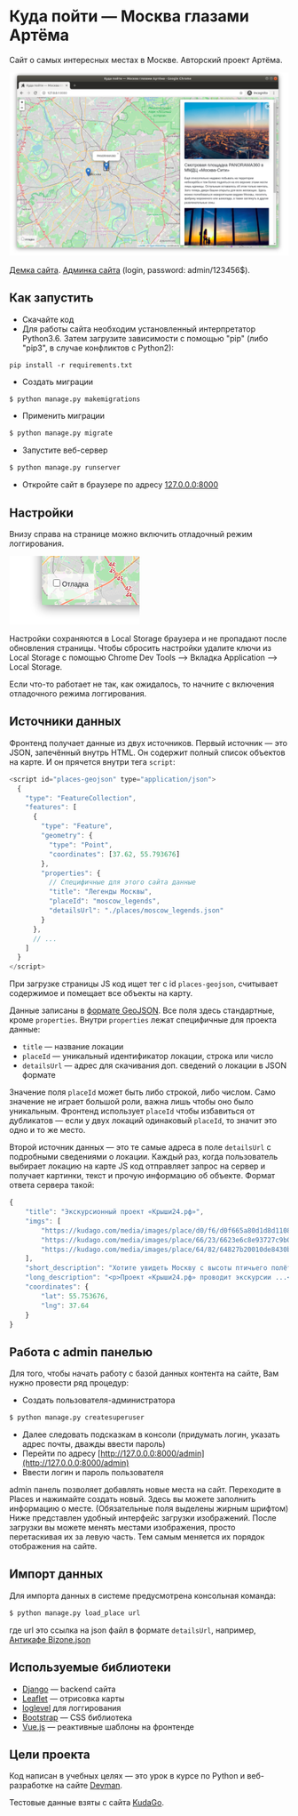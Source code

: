 # Куда пойти — Москва глазами Артёма

Сайт о самых интересных местах в Москве. Авторский проект Артёма.

![&#x41A;&#x443;&#x434;&#x430; &#x43F;&#x43E;&#x439;&#x442;&#x438;](.gitbook/assets/site.png)

[Демка сайта](http://weatherhz.pythonanywhere.com/).
[Админка сайта](http://weatherhz.pythonanywhere.com/admin/) (login, password: admin/123456$).

## Как запустить

* Скачайте код
*  Для работы сайта необходим установленный интерпретатор Python3.6. Затем загрузите зависимости с помощью "pip"
(либо "pip3", в случае конфликтов с Python2):
```
pip install -r requirements.txt
```
* Создать миграции
```bash
$ python manage.py makemigrations
```
* Применить миграции
```bash
$ python manage.py migrate
```
* Запустите веб-сервер
```bash
$ python manage.py runserver
```
* Откройте сайт в браузере по адресу [127.0.0.0:8000](http://127.0.0.0:8000)

## Настройки

Внизу справа на странице можно включить отладочный режим логгирования.

![debug mode](.gitbook/assets/debug-option.png)

Настройки сохраняются в Local Storage браузера и не пропадают после обновления страницы. Чтобы сбросить настройки удалите ключи из Local Storage с помощью Chrome Dev Tools —&gt; Вкладка Application —&gt; Local Storage.

Если что-то работает не так, как ожидалось, то начните с включения отладочного режима логгирования.

<a href="#" id="data-sources"></a>

## Источники данных

Фронтенд получает данные из двух источников. Первый источник — это JSON, запечённый внутрь HTML. Он содержит полный список объектов на карте. И он прячется внутри тега `script`:

```javascript
<script id="places-geojson" type="application/json">
  {
    "type": "FeatureCollection",
    "features": [
      {
        "type": "Feature",
        "geometry": {
          "type": "Point",
          "coordinates": [37.62, 55.793676]
        },
        "properties": {
          // Специфичные для этого сайта данные
          "title": "Легенды Москвы",
          "placeId": "moscow_legends",
          "detailsUrl": "./places/moscow_legends.json"
        }
      },
      // ...
    ]
  }
</script>
```

При загрузке страницы JS код ищет тег с id `places-geojson`, считывает содержимое и помещает все объекты на карту.

Данные записаны в [формате GeoJSON](https://ru.wikipedia.org/wiki/GeoJSON). Все поля здесь стандартные, кроме `properties`. Внутри `properties` лежат специфичные для проекта данные:

* `title` — название локации
* `placeId` — уникальный идентификатор локации, строка или число
* `detailsUrl` — адрес для скачивания доп. сведений о локации в JSON формате

Значение поля `placeId` может быть либо строкой, либо числом. Само значение не играет большой роли, важна лишь чтобы оно было уникальным. Фронтенд использует `placeId` чтобы избавиться от дубликатов — если у двух локаций одинаковый `placeId`, то значит это одно и то же место.

Второй источник данных — это те самые адреса в поле `detailsUrl` c подробными сведениями о локации. Каждый раз, когда пользователь выбирает локацию на карте JS код отправляет запрос на сервер и получает картинки, текст и прочую информацию об объекте. Формат ответа сервера такой:

```javascript
{
    "title": "Экскурсионный проект «Крыши24.рф»",
    "imgs": [
        "https://kudago.com/media/images/place/d0/f6/d0f665a80d1d8d110826ba797569df02.jpg",
        "https://kudago.com/media/images/place/66/23/6623e6c8e93727c9b0bb198972d9e9fa.jpg",
        "https://kudago.com/media/images/place/64/82/64827b20010de8430bfc4fb14e786c19.jpg",
    ],
    "short_description": "Хотите увидеть Москву с высоты птичьего полёта?",
    "long_description": "<p>Проект «Крыши24.рф» проводит экскурсии ...</p>",
    "coordinates": {
        "lat": 55.753676,
        "lng": 37.64
    }
}
```

## Работа с admin панелью

Для того, чтобы начать работу с базой данных контента на сайте, Вам нужно провести ряд процедур:

* Создать пользователя-администратора
```bash
$ python manage.py createsuperuser
```
* Далее следовать подсказкам в консоли (придумать логин, указать адрес почты, дважды ввести пароль)
* Перейти по адресу [http://127.0.0.0:8000/admin](http://127.0.0.0:8000/admin)
* Ввести логин и пароль пользователя

admin панель позволяет добавлять новые места на сайт. Переходите в Places и нажимайте создать новый.
Здесь вы можете заполнить информацию о месте. (Обязательные поля выделены жирным шрифтом)
Ниже представлен удобный интерфейс загрузки изображений. После загрузки вы можете менять местами изображения,
просто перетаскивая их за левую часть. Тем самым меняется их порядок отображения на сайте.

## Импорт данных

Для импорта данных в системе предусмотрена консольная команда:
```bash
$ python manage.py load_place url
```

где url это ссылка на json файл в формате `detailsUrl`,
например, [Антикафе Bizone.json](https://raw.githubusercontent.com/devmanorg/where-to-go-places/master/places/%D0%90%D0%BD%D1%82%D0%B8%D0%BA%D0%B0%D1%84%D0%B5%20Bizone.json) 


## Используемые библиотеки

* [Django](https://www.djangoproject.com/) — backend сайта
* [Leaflet](https://leafletjs.com/) — отрисовка карты
* [loglevel](https://www.npmjs.com/package/loglevel) для логгирования
* [Bootstrap](https://getbootstrap.com/) — CSS библиотека
* [Vue.js](https://ru.vuejs.org/) — реактивные шаблоны на фронтенде

## Цели проекта

Код написан в учебных целях — это урок в курсе по Python и веб-разработке на сайте [Devman](https://dvmn.org).

Тестовые данные взяты с сайта [KudaGo](https://kudago.com).

